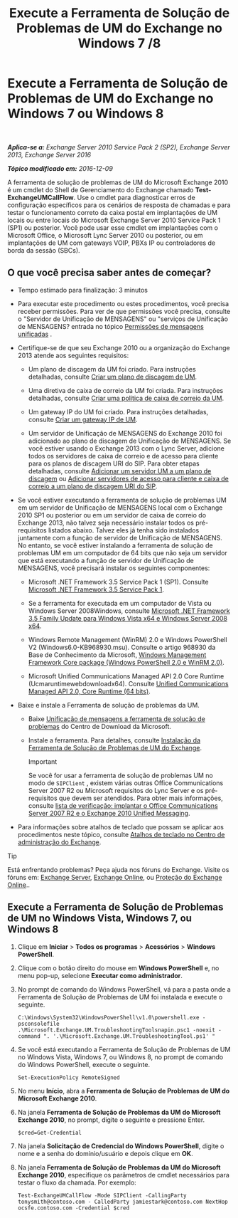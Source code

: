 ﻿---
title: 'Execute a Ferramenta de Solução de Problemas de UM do Exchange no Windows 7 /8'
TOCTitle: Execute a Ferramenta de Solução de Problemas de UM do Exchange no Windows 7 ou Windows 8
ms:assetid: 98d6869d-ee4a-4088-849d-ef75b0f5d932
ms:mtpsurl: https://technet.microsoft.com/pt-br/library/Ff851872(v=EXCHG.150)
ms:contentKeyID: 56270512
ms.date: 05/22/2018
mtps_version: v=EXCHG.150
ms.translationtype: MT
---

# Execute a Ferramenta de Solução de Problemas de UM do Exchange no Windows 7 ou Windows 8

 

_**Aplica-se a:** Exchange Server 2010 Service Pack 2 (SP2), Exchange Server 2013, Exchange Server 2016_

_**Tópico modificado em:** 2016-12-09_

A ferramenta de solução de problemas de UM do Microsoft Exchange 2010 é um cmdlet do Shell de Gerenciamento do Exchange chamado **Test-ExchangeUMCallFlow**. Use o cmdlet para diagnosticar erros de configuração específicos para os cenários de resposta de chamadas e para testar o funcionamento correto da caixa postal em implantações de UM locais ou entre locais do Microsoft Exchange Server 2010 Service Pack 1 (SP1) ou posterior. Você pode usar esse cmdlet em implantações com o Microsoft Office, o Microsoft Lync Server 2010 ou posterior, ou em implantações de UM com gateways VOIP, PBXs IP ou controladores de borda da sessão (SBCs).

## O que você precisa saber antes de começar?

  - Tempo estimado para finalização: 3 minutos

  - Para executar este procedimento ou estes procedimentos, você precisa receber permissões. Para ver de que permissões você precisa, consulte o "Servidor de Unificação de MENSAGENS" ou "serviços de Unificação de MENSAGENS? entrada no tópico [Permissões de mensagens unificadas](unified-messaging-permissions-exchange-2013-help.md) .

  - Certifique-se de que seu Exchange 2010 ou a organização do Exchange 2013 atende aos seguintes requisitos:
    
      - Um plano de discagem da UM foi criado. Para instruções detalhadas, consulte [Criar um plano de discagem de UM](create-a-um-dial-plan-exchange-2013-help.md).
    
      - Uma diretiva de caixa de correio da UM foi criada. Para instruções detalhadas, consulte [Criar uma política de caixa de correio da UM](create-a-um-mailbox-policy-exchange-2013-help.md).
    
      - Um gateway IP do UM foi criado. Para instruções detalhadas, consulte [Criar um gateway IP de UM](create-a-um-ip-gateway-exchange-2013-help.md).
    
      - Um servidor de Unificação de MENSAGENS do Exchange 2010 foi adicionado ao plano de discagem de Unificação de MENSAGENS. Se você estiver usando o Exchange 2013 com o Lync Server, adicione todos os servidores de caixa de correio e de acesso para cliente para os planos de discagem URI do SIP. Para obter etapas detalhadas, consulte [Adicionar um servidor UM a um plano de discagem](https://go.microsoft.com/fwlink/p/?linkid=313051) ou [Adicionar servidores de acesso para cliente e caixa de correio a um plano de discagem URI do SIP](add-mailbox-and-client-access-servers-to-a-sip-uri-dial-plan-exchange-2013-help.md).

  - Se você estiver executando a ferramenta de solução de problemas UM em um servidor de Unificação de MENSAGENS local com o Exchange 2010 SP1 ou posterior ou em um servidor de caixa de correio do Exchange 2013, não talvez seja necessário instalar todos os pré-requisitos listados abaixo. Talvez eles já tenha sido instalados juntamente com a função de servidor de Unificação de MENSAGENS. No entanto, se você estiver instalando a ferramenta de solução de problemas UM em um computador de 64 bits que não seja um servidor que está executando a função de servidor de Unificação de MENSAGENS, você precisará instalar os seguintes componentes:
    
      - Microsoft .NET Framework 3.5 Service Pack 1 (SP1). Consulte [Microsoft .NET Framework 3.5 Service Pack 1](https://go.microsoft.com/fwlink/p/?linkid=152380).
    
      - Se a ferramenta for executada em um computador de Vista ou Windows Server 2008Windows, consulte [Microsoft .NET Framework 3.5 Family Update para Windows Vista x64 e Windows Server 2008 x64](https://go.microsoft.com/fwlink/p/?linkid=178998).
    
      - Windows Remote Management (WinRM) 2.0 e Windows PowerShell V2 (Windows6.0-KB968930.msu). Consulte o artigo 968930 da Base de Conhecimento da Microsoft, [Windows Management Framework Core package (Windows PowerShell 2.0 e WinRM 2.0)](http://go.microsoft.com/fwlink/p/?linkid=3052&kbid=968930).
    
      - Microsoft Unified Communications Managed API 2.0 Core Runtime (Ucmaruntimewebdownloadx64). Consulte [Unified Communications Managed API 2.0, Core Runtime (64 bits)](https://go.microsoft.com/fwlink/p/?linkid=198175).

  - Baixe e instale a Ferramenta de solução de problemas da UM.
    
      - Baixe [Unificação de mensagens a ferramenta de solução de problemas](https://go.microsoft.com/fwlink/p/?linkid=182625) do Centro de Download da Microsoft.
    
      - Instale a ferramenta. Para detalhes, consulte [Instalação da Ferramenta de Solução de Problemas de UM do Exchange](install-the-exchange-um-troubleshooting-tool-exchange-2013-help.md).
        

        > [!IMPORTANT]
        > Se você for usar a ferramenta de solução de problemas UM no modo de <CODE>SIPClient</CODE> , existem várias outras Office Communications Server 2007 R2 ou Microsoft requisitos do Lync Server e os pré-requisitos que devem ser atendidos. Para obter mais informações, consulte <A href="https://go.microsoft.com/fwlink/p/?linkid=311961">lista de verificação: implantar o Office Communications Server 2007 R2 e o Exchange 2010 Unified Messaging</A>.



  - Para informações sobre atalhos de teclado que possam se aplicar aos procedimentos neste tópico, consulte [Atalhos de teclado no Centro de administração do Exchange](keyboard-shortcuts-in-the-exchange-admin-center-exchange-online-protection-help.md).


> [!TIP]
> Está enfrentando problemas? Peça ajuda nos fóruns do Exchange. Visite os fóruns em: <A href="https://go.microsoft.com/fwlink/p/?linkid=60612">Exchange Server</A>, <A href="https://go.microsoft.com/fwlink/p/?linkid=267542">Exchange Online</A>, ou <A href="https://go.microsoft.com/fwlink/p/?linkid=285351">Proteção do Exchange Online</A>..



## Execute a Ferramenta de Solução de Problemas de UM no Windows Vista, Windows 7, ou Windows 8

1.  Clique em **Iniciar** \> **Todos os programas** \> **Acessórios** \> **Windows PowerShell**.

2.  Clique com o botão direito do mouse em **Windows PowerShell** e, no menu pop-up, selecione **Executar como administrador**.

3.  No prompt de comando do Windows PowerShell, vá para a pasta onde a Ferramenta de Solução de Problemas de UM foi instalada e execute o seguinte.
    
        C:\Windows\System32\WindowsPowerShell\v1.0\powershell.exe -psconsolefile .\Microsoft.Exchange.UM.TroubleshootingToolsnapin.psc1 -noexit -command ". '.\Microsoft.Exchange.UM.TroubleshootingTool.ps1' "

4.  Se você está executando a Ferramenta de Solução de Problemas de UM no Windows Vista, Windows 7, ou Windows 8, no prompt de comando do Windows PowerShell, execute o seguinte.
    
        Set-ExecutionPolicy RemoteSigned

5.  No menu **Início**, abra a **Ferramenta de Solução de Problemas de UM do Microsoft Exchange 2010**.

6.  Na janela **Ferramenta de Solução de Problemas da UM do Microsoft Exchange 2010**, no prompt, digite o seguinte e pressione Enter.
    
        $cred=Get-Credential

7.  Na janela **Solicitação de Credencial do Windows PowerShell**, digite o nome e a senha do domínio/usuário e depois clique em **OK**.

8.  Na janela **Ferramenta de Solução de Problemas da UM do Microsoft Exchange 2010**, especifique os parâmetros de cmdlet necessários para testar o fluxo da chamada. Por exemplo:
    
        Test-ExchangeUMCallFlow -Mode SIPClient -CallingParty tonysmith@contoso.com - CalledParty jamiestark@contoso.com NextHop ocsfe.contoso.com -Credential $cred

